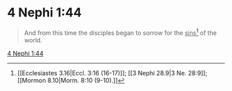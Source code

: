 # 4 Nephi 1:44

> And from this time the disciples began to sorrow for the <u>sins</u>[^a] of the world.

[4 Nephi 1:44](https://www.churchofjesuschrist.org/study/scriptures/bofm/4-ne/1?lang=eng&id=p44#p44)


[^a]: [[Ecclesiastes 3.16|Eccl. 3:16 (16-17)]]; [[3 Nephi 28.9|3 Ne. 28:9]]; [[Mormon 8.10|Morm. 8:10 (9-10).]]
